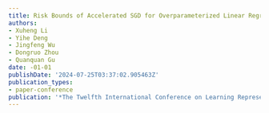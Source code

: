 ```yaml
---
title: Risk Bounds of Accelerated SGD for Overparameterized Linear Regression
authors:
- Xuheng Li
- Yihe Deng
- Jingfeng Wu
- Dongruo Zhou
- Quanquan Gu
date: -01-01
publishDate: '2024-07-25T03:37:02.905463Z'
publication_types:
- paper-conference
publication: '*The Twelfth International Conference on Learning Representations*'
---
```

